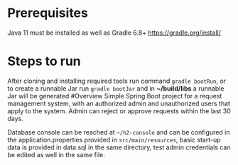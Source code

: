 # Prerequisites
Java 11 must be installed as well as Gradle 6.8+ https://gradle.org/install/
# Steps to run
After cloning and installing required tools run command ```gradle bootRun```, or to create a runnable Jar run ```gradle bootJar``` and in **~/build/libs** a runnable Jar will be generated
#Overview
Simple Spring Boot project for a request management system, with an authorized admin and unauthorized users that apply to the system. Admin can reject or approve requests within the last 30 days. 

Database console can be reached at ```~/h2-console``` and can be configured in the application.properties provided in ```src/main/resources```, basic start-up data is provided in data.sql in the same directory, test admin credentials can be edited as well in the same file.
